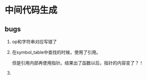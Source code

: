 # 中间代码生成

## bugs

1. op和字符串对应写错了

2. 在symbol_table中查找的时候，使用了引用。

    但是引用内部再使用指针。结果出了函数以后，指针的内容变了？！

3. 